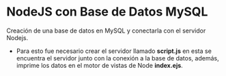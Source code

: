 # NodeJS con Base de Datos MySQL
Creación de una base de datos en MySQL y conectarla con el servidor Nodejs.
- Para esto fue necesario crear el servidor llamado **script.js** en esta se encuentra el servidor junto con la conexión a la base de datos, además, imprime los datos en el motor de vistas de Node **index.ejs**.
